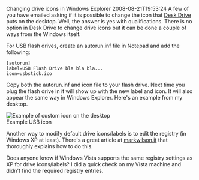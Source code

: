 Changing drive icons in Windows Explorer
2008-08-21T19:53:24
A few of you have emailed asking if it is possible to change the icon that [Desk Drive](/deskdrive) puts on the desktop. Well, the answer is yes with qualifications. There is no option in Desk Drive to change drive icons but it can be done a couple of ways from the Windows itself.

For USB flash drives, create an autorun.inf file in Notepad and add the following:
    
    [autorun]
    label=USB Flash Drive bla bla bla...
    icon=usbstick.ico

Copy both the autorun.inf and icon file to your flash drive. Next time you plug the flash drive in it will show up with the new label and icon. It will also appear the same way in Windows Explorer. Here's an example from my desktop.

![Example of custom icon on the desktop](/cdn/images/blog/ChangingDriveIcons_DD36/usbstick.png)   
Example USB icon

Another way to modify default drive icons/labels is to edit the registry (in Windows XP at least). There's a great article at [markwilson.it](http://www.markwilson.co.uk/blog/2006/02/changing-drive-icons-in-windows.htm) that thoroughly explains how to do this.

Does anyone know if Windows Vista supports the same registry settings as XP for drive icons/labels? I did a quick check on my Vista machine and didn't find the required registry entries.
